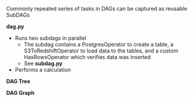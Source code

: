 Commonly repeated series of tasks in DAGs can be captured as reusable SubDAGs

**dag.py** 
  * Runs two subdags in parallel
    * The subdag contains a PostgresOperator to create a table, a S3ToRedshiftOperator to load data to the tables, and a custom HasRowsOperator which verifies data was inserted
    * See **subdag.py**
  * Performs a calculation
  
  
**DAG Tree**


**DAG Graph**
